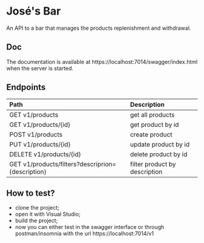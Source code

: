 # José's Bar
An API to a bar that manages the products replenishment and withdrawal.

## Doc
The documentation is available at https://localhost:7014/swagger/index.html when the server is started.

## Endpoints

| Path | Description |
| :--- | :--- |
| GET v1/products | get all products |
| GET v1/products/{id} | get product by id |
| POST v1/products | create product |
| PUT v1/products/{id} | update product by id|
| DELETE v1/products/{id} | delete product by id |
| GET v1/products/filters?descriprion={description}| filter product by description |


## How to test?

- clone the project;
- open it with Visual Studio;
- build the project;
- now you can either test in the swagger interface or through postman/insomnia with the url https://localhost:7014/v1
